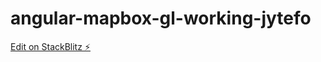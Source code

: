 # angular-mapbox-gl-working-jytefo

[Edit on StackBlitz ⚡️](https://stackblitz.com/edit/angular-mapbox-gl-working-jytefo)